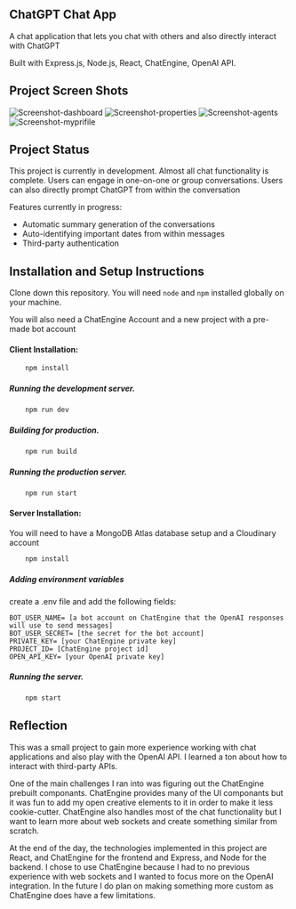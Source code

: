 ## ChatGPT Chat App

A chat application that lets you chat with others and also directly interact with ChatGPT

Built with Express.js, Node.js, React, ChatEngine, OpenAI API.

## Project Screen Shots

![Screenshot-dashboard](docs/screenshots/dashboard.png)
![Screenshot-properties](docs/screenshots/properties.png)
![Screenshot-agents](docs/screenshots/agents.png)
![Screenshot-myprifile](docs/screenshots/my-profile.png)


## Project Status
This project is currently in development. Almost all chat functionality is complete. Users can engage in one-on-one or group conversations. Users can also directly prompt ChatGPT from within the conversation

Features currently in progress:
* Automatic summary generation of the conversations
* Auto-identifying important dates from within messages
* Third-party authentication

## Installation and Setup Instructions

Clone down this repository. You will need `node` and `npm` installed globally on your machine.  

You will also need a ChatEngine Account and a new project with a pre-made bot account

#### Client Installation:

```bash
    npm install
```

##### Running the development server.

```bash
    npm run dev
```

##### Building for production.

```bash
    npm run build
```

##### Running the production server.

```bash
    npm run start
````  

#### Server Installation:
You will need to have a MongoDB Atlas database setup and a Cloudinary account
```bash
    npm install
```

##### Adding environment variables
create a .env file and add the following fields:
```
BOT_USER_NAME= [a bot account on ChatEngine that the OpenAI responses will use to send messages]
BOT_USER_SECRET= [the secret for the bot account]
PRIVATE_KEY= [your ChatEngine private key]
PROJECT_ID= [ChatEngine project id]
OPEN_API_KEY= [your OpenAI private key]
```

##### Running the server.

```bash
    npm start
```


## Reflection

This was a small project to gain more experience working with chat applications and also play with the OpenAI API. I learned a ton about how to interact with third-party APIs.

One of the main challenges I ran into was figuring out the ChatEngine prebuilt componants. ChatEngine provides many of the UI componants but it was fun to add my open creative elements to it in order to make it less cookie-cutter. ChatEngine also handles most of the chat functionality but I want to learn more about web sockets and create something similar from scratch.

At the end of the day, the technologies implemented in this project are React, and ChatEngine for the frontend and Express, and Node for the backend. I chose to use ChatEngine because I had to no previous experience with web sockets and I wanted to focus more on the OpenAI integration. In the future I do plan on making something more custom as ChatEngine does have a few limitations.
